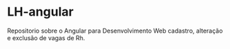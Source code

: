 # LH-angular
Repositorio sobre o Angular para Desenvolvimento Web cadastro,  alteração e exclusão de vagas de Rh.  
